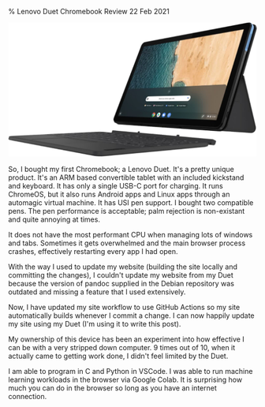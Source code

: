 % Lenovo Duet Chromebook Review
22 Feb 2021

![](./images/lenovo-duet.jpg)

So, I bought my first Chromebook; a Lenovo Duet. It's a pretty unique product. It's an ARM based convertible tablet with an included kickstand and keyboard. It has only a single USB-C port for charging. It runs ChromeOS, but it also runs Android apps and Linux apps through an automagic virtual machine. It has USI pen support. I bought two compatible pens. The pen performance is acceptable; palm rejection is non-existant and quite annoying at times.

It does not have the most performant CPU when managing lots of windows and tabs. Sometimes it gets overwhelmed and the main browser process crashes, effectively restarting every app I had open.

With the way I used to update my website (building the site locally and committing the changes), I couldn't update my website from my Duet because the version of pandoc supplied in the Debian repository was outdated and missing a feature that I used extensively.

Now, I have updated my site workflow to use GitHub Actions so my site automatically builds whenever I commit a change. I can now happily update my site using my Duet (I'm using it to write this post).

My ownership of this device has been an experiment into how effective I can be with a very stripped down computer. 9 times out of 10, when it actually came to getting work done, I didn't feel limited by the Duet.

I am able to program in C and Python in VSCode. I was able to run machine learning workloads in the browser via Google Colab. It is surprising how much you can do in the browser so long as you have an internet connection.
